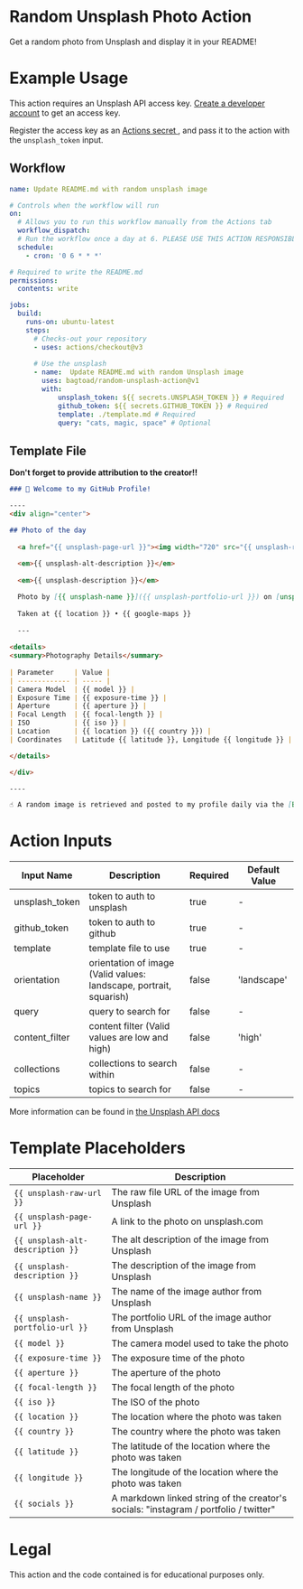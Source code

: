 # Random Unsplash Photo Action

Get a random photo from Unsplash and display it in your README!

# Example Usage

This action requires an Unsplash API access key. [Create a developer account](https://unsplash.com/documentation#creating-a-developer-account) to get an access key. 

Register the access key as an [Actions secret ](https://docs.github.com/en/actions/security-guides/using-secrets-in-github-actions#creating-secrets-for-a-repository), and pass it to the action with the `unsplash_token` input.

## Workflow
```yaml
name: Update README.md with random unsplash image

# Controls when the workflow will run
on:
  # Allows you to run this workflow manually from the Actions tab
  workflow_dispatch:
  # Run the workflow once a day at 6. PLEASE USE THIS ACTION RESPONSIBLY AND DO NOT ABUSE THE UNSPLASH API
  schedule:
    - cron: '0 6 * * *'

# Required to write the README.md
permissions:
  contents: write

jobs:
  build:
    runs-on: ubuntu-latest
    steps:
      # Checks-out your repository
      - uses: actions/checkout@v3
      
      # Use the unsplash 
      - name:  Update README.md with random Unsplash image
        uses: bagtoad/random-unsplash-action@v1
        with:
            unsplash_token: ${{ secrets.UNSPLASH_TOKEN }} # Required
            github_token: ${{ secrets.GITHUB_TOKEN }} # Required
            template: ./template.md # Required
            query: "cats, magic, space" # Optional
```

## Template File

**Don't forget to provide attribution to the creator!!**

```markdown
### 👋 Welcome to my GitHub Profile!

----
<div align="center">

## Photo of the day
  
  <a href="{{ unsplash-page-url }}"><img width="720" src="{{ unsplash-raw-url }}" alt="{{ unsplash-alt-description }}"></a>
  
  <em>{{ unsplash-alt-description }}</em>
  
  <em>{{ unsplash-description }}</em>

  Photo by [{{ unsplash-name }}]({{ unsplash-portfolio-url }}) on [unsplash.com](https://unsplash.com/) • {{ socials }}
  
  Taken at {{ location }} • {{ google-maps }}
  
  ---
  
<details>
<summary>Photography Details</summary>
  
| Parameter     | Value |
| ------------- | ----- |
| Camera Model  | {{ model }} |
| Exposure Time | {{ exposure-time }} |
| Aperture      | {{ aperture }} |
| Focal Length  | {{ focal-length }} |
| ISO           | {{ iso }} |
| Location      | {{ location }} ({{ country }}) |
| Coordinates   | Latitude {{ latitude }}, Longitude {{ longitude }} |

</details>

</div>

----

☝️ A random image is retrieved and posted to my profile daily via the [BagToad/random-unsplash-action](https://github.com/BagToad/random-unsplash-action) action!

```

# Action Inputs

| Input Name      | Description                                         | Required | Default Value |
| --------------- | --------------------------------------------------- | -------- | ------------- |
| unsplash_token  | token to auth to unsplash                           | true     | -             |
| github_token    | token to auth to github                             | true     | -             |
| template        | template file to use                                | true     | -             |
| orientation     | orientation of image (Valid values: landscape, portrait, squarish) | false    | 'landscape'   |
| query           | query to search for                                 | false    | -             |
| content_filter  | content filter (Valid values are low and high)      | false    | 'high'        |
| collections     | collections to search within                        | false    | -             |
| topics          | topics to search for                                | false    | -             |

More information can be found in [the Unsplash API docs](https://unsplash.com/documentation#get-a-random-photo)

# Template Placeholders

| Placeholder             | Description                                       |
| ----------------------- | ------------------------------------------------- |
| `{{ unsplash-raw-url }}`      | The raw file URL of the image from Unsplash                |
| `{{ unsplash-page-url }}`     | A link to the photo on unsplash.com |
| `{{ unsplash-alt-description }}` | The alt description of the image from Unsplash |
| `{{ unsplash-description }}` | The description of the image from Unsplash      |
| `{{ unsplash-name }}`     | The name of the image author from Unsplash        |
| `{{ unsplash-portfolio-url }}` | The portfolio URL of the image author from Unsplash |
| `{{ model }}` | The camera model used to take the photo |
| `{{ exposure-time }}` | The exposure time of the photo |
| `{{ aperture }}` | The aperture of the photo |
| `{{ focal-length }}` | The focal length of the photo |
| `{{ iso }}` | The ISO of the photo |
| `{{ location }}` | The location where the photo was taken |
| `{{ country }}` | The country where the photo was taken |
| `{{ latitude }}` | The latitude of the location where the photo was taken |
| `{{ longitude }}` | The longitude of the location where the photo was taken |
| `{{ socials }}` | A markdown linked string of the creator's socials: "instagram / portfolio / twitter"


# Legal

This action and the code contained is for educational purposes only.
